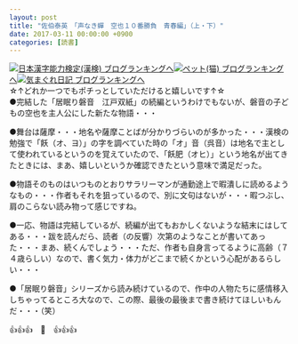 ```yaml
---
layout: post
title: "佐伯泰英　「声なき蟬　空也１０番勝負　青春編」（上・下）"
date: 2017-03-11 00:00:00 +0900
categories: [読書]
---
```


[![](/syuusyuu9701/assets/images/佐伯泰英-「声なき蟬-空也１０番勝負-青春編」（上・下）-br_c_3028_1.gif)](http://blog.with2.net/link.php?1659096:3028 "日本漢字能力検定(漢検) ブログランキングへ")[日本漢字能力検定(漢検) ブログランキングへ](http://blog.with2.net/link.php?1659096:3028)[![](/syuusyuu9701/assets/images/佐伯泰英-「声なき蟬-空也１０番勝負-青春編」（上・下）-br_c_1348_1.gif)](http://blog.with2.net/link.php?1659096:1348 "ペット(猫) ブログランキングへ")[ペット(猫) ブログランキングへ](http://blog.with2.net/link.php?1659096:1348)[![](/syuusyuu9701/assets/images/佐伯泰英-「声なき蟬-空也１０番勝負-青春編」（上・下）-br_c_9257_1.gif)](http://blog.with2.net/link.php?1659096:9257 "気まぐれ日記 ブログランキングへ")[気まぐれ日記 ブログランキングへ](http://blog.with2.net/link.php?1659096:9257)  
☆↑どれか一つでもポチっとしていただけると嬉しいです↑☆  
●完結した「居眠り磐音　江戸双紙」の続編というわけでもないが、磐音の子どもの空也を主人公にした新たな物語・・・  
  
●舞台は薩摩・・・地名や薩摩ことばが分かりづらいのが多かった・・・漢検の勉強で「飫（オ、ヨ）」の字を調べていた時の「オ」音（呉音）は地名で主として使われているというのを覚えていたので、「飫肥（オヒ）」という地名が出てきたときには、まあ、嬉しいというか確認できたという意味で満足だった。  
  
●物語そのものはいつものとおりサラリーマンが通勤途上で暇潰しに読めるようなもの・・・作者もそれを狙っているので、別に文句はないが・・・暇つぶし、肩のこらない読み物って感じですね。  
  
●一応、物語は完結しているが、続編が出てもおかしくないような結末にはしてある・・・跋を読んだら、読者（の反響）次第のようなことが書いてあった・・・まあ、続くんでしょう・・・ただ、作者も自身言ってるように高齢（７４歳らしい）なので、書く気力・体力がどこまで続くかという心配があるらしい・・・  
  
●「居眠り磐音」シリーズから読み続けているので、作中の人物たちに感情移入しちゃってるところ大なので、この際、最後の最後まで書き続けてほしいもんだ・・・（笑）  
  
👍👍👍　🐔　👍👍👍  